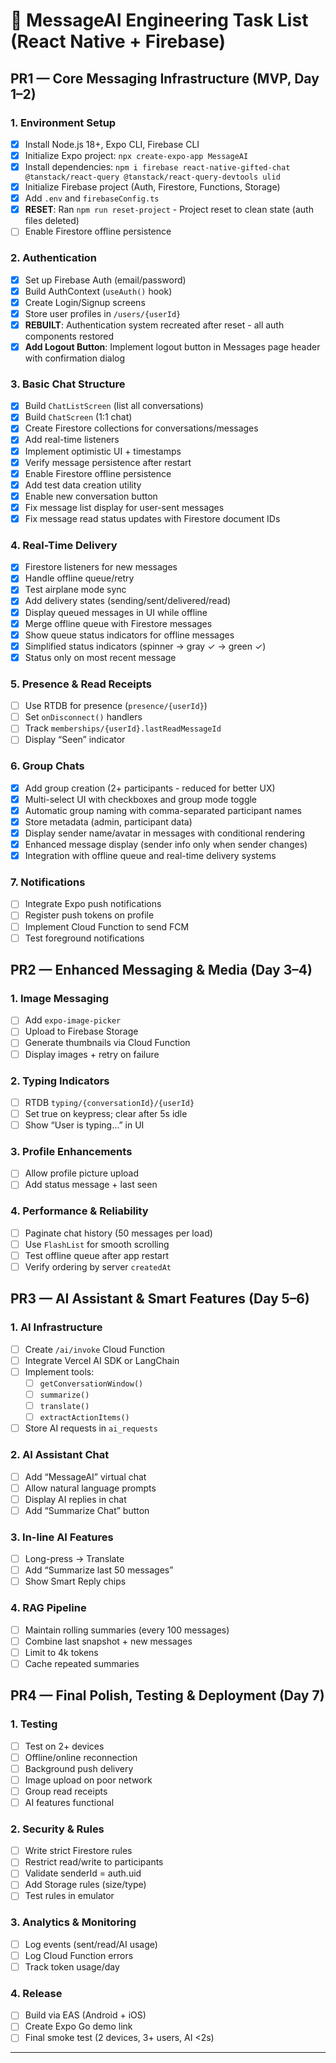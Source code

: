 # 🧩 MessageAI Engineering Task List (React Native + Firebase)

## PR1 — Core Messaging Infrastructure (MVP, Day 1–2)

### 1. Environment Setup

- [x] Install Node.js 18+, Expo CLI, Firebase CLI
- [x] Initialize Expo project: `npx create-expo-app MessageAI`
- [x] Install dependencies: `npm i firebase react-native-gifted-chat @tanstack/react-query @tanstack/react-query-devtools ulid`
- [x] Initialize Firebase project (Auth, Firestore, Functions, Storage)
- [x] Add `.env` and `firebaseConfig.ts`
- [x] **RESET**: Ran `npm run reset-project` - Project reset to clean state (auth files deleted)
- [ ] Enable Firestore offline persistence

### 2. Authentication

- [x] Set up Firebase Auth (email/password)
- [x] Build AuthContext (`useAuth()` hook)
- [x] Create Login/Signup screens
- [x] Store user profiles in `/users/{userId}`
- [x] **REBUILT**: Authentication system recreated after reset - all auth components restored
- [x] **Add Logout Button**: Implement logout button in Messages page header with confirmation dialog

### 3. Basic Chat Structure

- [x] Build `ChatListScreen` (list all conversations)
- [x] Build `ChatScreen` (1:1 chat)
- [x] Create Firestore collections for conversations/messages
- [x] Add real-time listeners
- [x] Implement optimistic UI + timestamps
- [x] Verify message persistence after restart
- [x] Enable Firestore offline persistence
- [x] Add test data creation utility
- [x] Enable new conversation button
- [x] Fix message list display for user-sent messages
- [x] Fix message read status updates with Firestore document IDs

### 4. Real-Time Delivery

- [x] Firestore listeners for new messages
- [x] Handle offline queue/retry
- [x] Test airplane mode sync
- [x] Add delivery states (sending/sent/delivered/read)
- [x] Display queued messages in UI while offline
- [x] Merge offline queue with Firestore messages
- [x] Show queue status indicators for offline messages
- [x] Simplified status indicators (spinner → gray ✓ → green ✓)
- [x] Status only on most recent message

### 5. Presence & Read Receipts

- [ ] Use RTDB for presence (`presence/{userId}`)
- [ ] Set `onDisconnect()` handlers
- [ ] Track `memberships/{userId}.lastReadMessageId`
- [ ] Display “Seen” indicator

### 6. Group Chats

- [x] Add group creation (2+ participants - reduced for better UX)
- [x] Multi-select UI with checkboxes and group mode toggle
- [x] Automatic group naming with comma-separated participant names
- [x] Store metadata (admin, participant data)
- [x] Display sender name/avatar in messages with conditional rendering
- [x] Enhanced message display (sender info only when sender changes)
- [x] Integration with offline queue and real-time delivery systems

### 7. Notifications

- [ ] Integrate Expo push notifications
- [ ] Register push tokens on profile
- [ ] Implement Cloud Function to send FCM
- [ ] Test foreground notifications

## PR2 — Enhanced Messaging & Media (Day 3–4)

### 1. Image Messaging

- [ ] Add `expo-image-picker`
- [ ] Upload to Firebase Storage
- [ ] Generate thumbnails via Cloud Function
- [ ] Display images + retry on failure

### 2. Typing Indicators

- [ ] RTDB `typing/{conversationId}/{userId}`
- [ ] Set true on keypress; clear after 5s idle
- [ ] Show “User is typing…” in UI

### 3. Profile Enhancements

- [ ] Allow profile picture upload
- [ ] Add status message + last seen

### 4. Performance & Reliability

- [ ] Paginate chat history (50 messages per load)
- [ ] Use `FlashList` for smooth scrolling
- [ ] Test offline queue after app restart
- [ ] Verify ordering by server `createdAt`

## PR3 — AI Assistant & Smart Features (Day 5–6)

### 1. AI Infrastructure

- [ ] Create `/ai/invoke` Cloud Function
- [ ] Integrate Vercel AI SDK or LangChain
- [ ] Implement tools:
  - [ ] `getConversationWindow()`
  - [ ] `summarize()`
  - [ ] `translate()`
  - [ ] `extractActionItems()`
- [ ] Store AI requests in `ai_requests`

### 2. AI Assistant Chat

- [ ] Add “MessageAI” virtual chat
- [ ] Allow natural language prompts
- [ ] Display AI replies in chat
- [ ] Add “Summarize Chat” button

### 3. In-line AI Features

- [ ] Long-press → Translate
- [ ] Add “Summarize last 50 messages”
- [ ] Show Smart Reply chips

### 4. RAG Pipeline

- [ ] Maintain rolling summaries (every 100 messages)
- [ ] Combine last snapshot + new messages
- [ ] Limit to 4k tokens
- [ ] Cache repeated summaries

## PR4 — Final Polish, Testing & Deployment (Day 7)

### 1. Testing

- [ ] Test on 2+ devices
- [ ] Offline/online reconnection
- [ ] Background push delivery
- [ ] Image upload on poor network
- [ ] Group read receipts
- [ ] AI features functional

### 2. Security & Rules

- [ ] Write strict Firestore rules
- [ ] Restrict read/write to participants
- [ ] Validate senderId = auth.uid
- [ ] Add Storage rules (size/type)
- [ ] Test rules in emulator

### 3. Analytics & Monitoring

- [ ] Log events (sent/read/AI usage)
- [ ] Log Cloud Function errors
- [ ] Track token usage/day

### 4. Release

- [ ] Build via EAS (Android + iOS)
- [ ] Create Expo Go demo link
- [ ] Final smoke test (2 devices, 3+ users, AI <2s)

---
